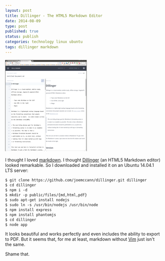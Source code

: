 ```yaml
--- 
layout: post 
title: Dillinger - The HTML5 Markdown Editor
date: 2014-08-09
type: post 
published: true 
status: publish
categories: technology linux ubuntu
tags: dillinger markdown
---
```


<a href="http://dillinger.io"><img src="/assets/dillinger.png" class="image-right" alt="Dillinger"></a>

I thought I loved
[markdown](http://en.wikipedia.org/wiki/Markdown "Read about markdown on Wikipedia").
I thought [Dillinger](http://dillinger.io) (an HTML5 Markdown editor)
looked remarkable. So I downloaded and installed it on an Ubuntu 14.04.1
LTS server:

<!--more-->

    $ git clone https://github.com/joemccann/dillinger.git dillinger
    $ cd dillinger
    $ npm i -d
    $ mkdir -p public/files/{md,html,pdf}
    $ sudo apt-get install nodejs
    $ sudo ln -s /usr/bin/nodejs /usr/bin/node
    $ npm install express
    $ npm install phantomjs
    $ cd dillinger
    $ node app

It looks beautiful and works perfectly and even includes the ability to
export to PDF. But it seems that, for me at least, markdown without
[Vim](http://www.vim.org/) just isn't the same.

Shame that.

